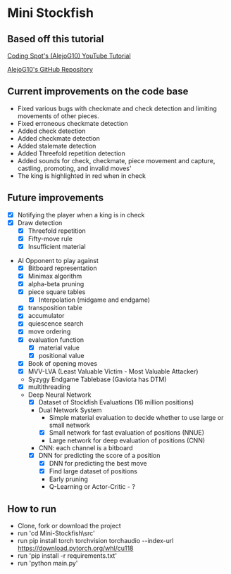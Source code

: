 # Mini Stockfish

## Based off this tutorial
[Coding Spot's (AlejoG10) YouTube Tutorial](https://www.youtube.com/watch?v=OpL0Gcfn4B4)


[AlejoG10's GitHub Repository](https://github.com/AlejoG10/python-chess-ai-yt)

## Current improvements on the code base
- Fixed various bugs with checkmate and check detection and limiting movements of other pieces.
- Fixed erroneous checkmate detection
- Added check detection
- Added checkmate detection
- Added stalemate detection
- Added Threefold repetition detection
- Added sounds for check, checkmate, piece movement and capture, castling, promoting, and invalid moves'
- The king is highlighted in red when in check

## Future improvements
- [x] Notifying the player when a king is in check
- [x] Draw detection
  - [x] Threefold repetition
  - [x] Fifty-move rule
  - [x] Insufficient material
- AI Opponent to play against
  - [x] Bitboard representation
  - [x] Minimax algorithm
  - [x] alpha-beta pruning
  - [x] piece square tables
    - [x] Interpolation (midgame and endgame)
  - [x] transposition table
  - [x] accumulator
  - [x] quiescence search
  - [x] move ordering
  - [x] evaluation function
    - [x] material value
    - [x] positional value
  - [x] Book of opening moves
  - [x] MVV-LVA (Least Valuable Victim - Most Valuable Attacker)
  - Syzygy Endgame Tablebase (Gaviota has DTM)
  - [x] multithreading
  - Deep Neural Network
    - [x] Dataset of Stockfish Evaluations (16 million positions)
    - Dual Network System
      - Simple material evaluation to decide whether to use large or small network
      - [x] Small network for fast evaluation of positions (NNUE)
      - Large network for deep evaluation of positions (CNN)
    - CNN: each channel is a bitboard
    - [x] DNN for predicting the score of a position
      - [x] DNN for predicting the best move
      - [x] Find large dataset of positions
      - Early pruning
      - Q-Learning or Actor-Critic - ?

## How to run
- Clone, fork or download the project
- run 'cd Mini-Stockfish\src'
- run pip install torch torchvision torchaudio --index-url https://download.pytorch.org/whl/cu118
- run 'pip install -r requirements.txt'
- run 'python main.py'